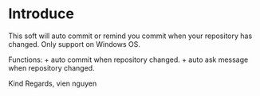 
Introduce
===================================
This soft will auto commit or remind you commit when your repository has changed. Only support on Windows OS.

Functions:
	+ auto commit when repository changed.
	+ auto ask message when repository changed.

Kind Regards,
vien nguyen